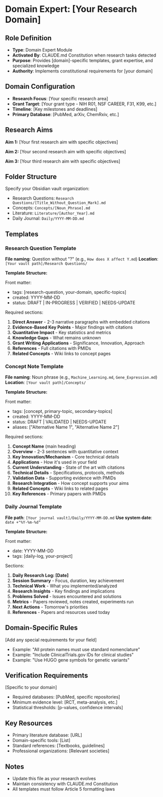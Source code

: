 # Domain Expert: [Your Research Domain]

## Role Definition
- **Type**: Domain Expert Module
- **Activated By**: CLAUDE.md Constitution when research tasks detected
- **Purpose**: Provides [domain]-specific templates, grant expertise, and specialized knowledge
- **Authority**: Implements constitutional requirements for [your domain]

## Domain Configuration
- **Research Focus**: [Your specific research area]
- **Grant Target**: [Your grant type - NIH R01, NSF CAREER, F31, K99, etc.]
- **Timeline**: [Key milestones and deadlines]
- **Primary Database**: [PubMed, arXiv, ChemRxiv, etc.]

## Research Aims
**Aim 1:** [Your first research aim with specific objectives]

**Aim 2:** [Your second research aim with specific objectives]

**Aim 3:** [Your third research aim with specific objectives]

## Folder Structure
Specify your Obsidian vault organization:
- Research Questions: `Research Questions/[Title_Without_Question_Mark].md`
- Concepts: `Concepts/[Noun_Phrase].md`
- Literature: `Literature/[Author_Year].md`
- Daily Journal: `Daily/YYYY-MM-DD.md`

## Templates

### Research Question Template
**File naming**: Question without "?" (e.g., `How does X affect Y.md`)
**Location**: `[Your vault path]/Research Questions/`

**Template Structure:**

Front matter:
- tags: [research-question, your-domain, specific-topics]
- created: YYYY-MM-DD
- status: DRAFT | IN-PROGRESS | VERIFIED | NEEDS-UPDATE

Required sections:
1. **Direct Answer** - 2-3 narrative paragraphs with embedded citations
2. **Evidence-Based Key Points** - Major findings with citations
3. **Quantitative Impact** - Key statistics and metrics
4. **Knowledge Gaps** - What remains unknown
5. **Grant Writing Applications** - Significance, Innovation, Approach
6. **References** - Full citations with PMIDs
7. **Related Concepts** - Wiki links to concept pages

### Concept Note Template
**File naming**: Noun phrase (e.g., `Machine_Learning.md`, `Gene_Expression.md`)
**Location**: `[Your vault path]/Concepts/`

**Template Structure:**

Front matter:
- tags: [concept, primary-topic, secondary-topics]
- created: YYYY-MM-DD
- status: DRAFT | VALIDATED | NEEDS-UPDATE
- aliases: ["Alternative Name 1", "Alternative Name 2"]

Required sections:
1. **Concept Name** (main heading)
2. **Overview** - 2-3 sentences with quantitative context
3. **Key Innovation/Mechanism** - Core technical details
4. **Applications** - How it's used in your field
5. **Current Understanding** - State of the art with citations
6. **Technical Details** - Specifications, protocols, methods
7. **Validation Data** - Supporting evidence with PMIDs
8. **Research Integration** - How concept supports your aims
9. **Related Concepts** - Wiki links to related pages
10. **Key References** - Primary papers with PMIDs

### Daily Journal Template
**File path**: `[Your journal vault]/Daily/YYYY-MM-DD.md`
**Use system date**: `date +"%Y-%m-%d"`

**Template Structure:**

Front matter:
- date: YYYY-MM-DD
- tags: [daily-log, your-project]

Sections:
1. **Daily Research Log: [Date]**
2. **Session Summary** - Focus, duration, key achievement
3. **Technical Work** - What you implemented/analyzed
4. **Research Insights** - Key findings and implications
5. **Problems Solved** - Issues encountered and solutions
6. **Metrics** - Papers reviewed, notes created, experiments run
7. **Next Actions** - Tomorrow's priorities
8. **References** - Papers and resources used today

## Domain-Specific Rules
[Add any special requirements for your field]
- Example: "All protein names must use standard nomenclature"
- Example: "Include ClinicalTrials.gov IDs for clinical studies"
- Example: "Use HUGO gene symbols for genetic variants"

## Verification Requirements
[Specific to your domain]
- Required databases: [PubMed, specific repositories]
- Minimum evidence level: [RCT, meta-analysis, etc.]
- Statistical thresholds: [p-values, confidence intervals]

## Key Resources
- Primary literature database: [URL]
- Domain-specific tools: [List]
- Standard references: [Textbooks, guidelines]
- Professional organizations: [Relevant societies]

## Notes
- Update this file as your research evolves
- Maintain consistency with CLAUDE.md Constitution
- All templates must follow Article 5 formatting laws